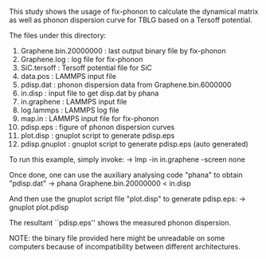 This study shows the usage of fix-phonon to calculate the dynamical matrix as well as phonon dispersion curve for TBLG based on a Tersoff potential.

The files under this directory:

 1) Graphene.bin.20000000   : last output binary file by fix-phonon
 2) Graphene.log           : log file for fix-phonon
 3) SiC.tersoff            : Tersoff potential file for SiC
 4) data.pos               : LAMMPS input file
 5) pdisp.dat              : phonon dispersion data from Graphene.bin.6000000
 6) in.disp                : input file to get disp.dat by phana
 7) in.graphene            : LAMMPS input file
 8) log.lammps             : LAMMPS log file
 9) map.in                 : LAMMPS input file for fix-phonon
10) pdisp.eps              : figure of phonon dispersion curves
11) plot.disp              : gnuplot script to generate pdisp.eps
12) pdisp.gnuplot          : gnuplot script to generate pdisp.eps (auto generated)

To run this example, simply invoke: 
-> lmp -in in.graphene -screen none

Once done, one can use the auxiliary analysing code "phana" to obtain "pdisp.dat"
-> phana Graphene.bin.20000000 < in.disp

And then use the gnuplot script file "plot.disp" to generate pdisp.eps:
-> gnuplot plot.pdisp

The resultant ``pdisp.eps'' shows the measured phonon dispersion.

NOTE: the binary file provided here might be unreadable on some computers because of
      incompatibility between different architectures.
